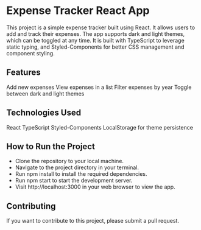 # Expense Tracker React App
This project is a simple expense tracker built using React. It allows users to add and track their expenses. The app supports dark and light themes, which can be toggled at any time. It is built with TypeScript to leverage static typing, and Styled-Components for better CSS management and component styling.

## Features
Add new expenses
View expenses in a list
Filter expenses by year
Toggle between dark and light themes

## Technologies Used
React
TypeScript
Styled-Components
LocalStorage for theme persistence

## How to Run the Project
- Clone the repository to your local machine.
- Navigate to the project directory in your terminal.
- Run npm install to install the required dependencies.
- Run npm start to start the development server.
- Visit http://localhost:3000 in your web browser to view the app.

## Contributing
If you want to contribute to this project, please submit a pull request.